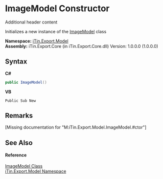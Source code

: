 # ImageModel Constructor 
Additional header content 

Initializes a new instance of the <a href="137d2f5b-d37d-72be-e7a0-12bcf0b26444">ImageModel</a> class

**Namespace:**&nbsp;<a href="ef57ffcc-e95e-b212-5a46-9aa6f5a3511f">iTin.Export.Model</a><br />**Assembly:**&nbsp;iTin.Export.Core (in iTin.Export.Core.dll) Version: 1.0.0.0 (1.0.0.0)

## Syntax

**C#**<br />
``` C#
public ImageModel()
```

**VB**<br />
``` VB
Public Sub New
```


## Remarks
\[Missing <remarks> documentation for "M:iTin.Export.Model.ImageModel.#ctor"\]

## See Also


#### Reference
<a href="137d2f5b-d37d-72be-e7a0-12bcf0b26444">ImageModel Class</a><br /><a href="ef57ffcc-e95e-b212-5a46-9aa6f5a3511f">iTin.Export.Model Namespace</a><br />